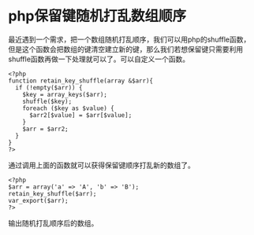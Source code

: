 # php保留键随机打乱数组顺序
最近遇到一个需求，把一个数组随机打乱顺序，我们可以用php的shuffle函数，但是这个函数会把数组的键清空建立新的键，那么我们若想保留键只需要利用shuffle函数再做一下处理就可以了。可以自定义一个函数。

```
<?php
function retain_key_shuffle(array &$arr){
  if (!empty($arr)) {
    $key = array_keys($arr);
    shuffle($key);
    foreach ($key as $value) {
      $arr2[$value] = $arr[$value];
    }
    $arr = $arr2;
  }
}
?>
```
通过调用上面的函数就可以获得保留键顺序打乱新的数组了。
```
<?php
$arr = array('a' => 'A', 'b' => 'B');
retain_key_shuffle($arr);
var_export($arr);
?>
```
输出随机打乱顺序后的数组。
